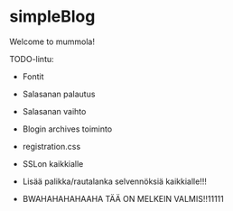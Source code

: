 simpleBlog
==========

Welcome to mummola!

TODO-lintu:

- Fontit
 
- Salasanan palautus

- Salasanan vaihto

- Blogin archives toiminto
 
- registration.css
 
- SSLon kaikkialle

- Lisää palikka/rautalanka selvennöksiä kaikkialle!!!

- BWAHAHAHAHAAHA TÄÄ ON MELKEIN VALMIS!!11111 








